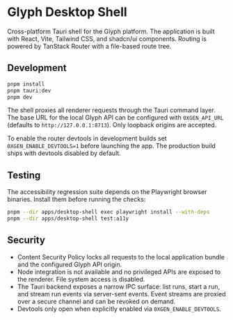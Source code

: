 # Glyph Desktop Shell

Cross-platform Tauri shell for the Glyph platform. The application is built with React, Vite, Tailwind CSS, and shadcn/ui components. Routing is powered by TanStack Router with a file-based route tree.

## Development

```bash
pnpm install
pnpm tauri:dev
pnpm dev
```

The shell proxies all renderer requests through the Tauri command layer. The base URL for the local Glyph API can be configured with `0XGEN_API_URL` (defaults to `http://127.0.0.1:8713`). Only loopback origins are accepted.

To enable the router devtools in development builds set `0XGEN_ENABLE_DEVTOOLS=1` before launching the app. The production build ships with devtools disabled by default.

## Testing

The accessibility regression suite depends on the Playwright browser binaries. Install them before running the checks:

```bash
pnpm --dir apps/desktop-shell exec playwright install --with-deps
pnpm --dir apps/desktop-shell test:a11y
```

## Security

- Content Security Policy locks all requests to the local application bundle and the configured Glyph API origin.
- Node integration is not available and no privileged APIs are exposed to the renderer. File system access is disabled.
- The Tauri backend exposes a narrow IPC surface: list runs, start a run, and stream run events via server-sent events. Event streams are proxied over a secure channel and can be revoked on demand.
- Devtools only open when explicitly enabled via `0XGEN_ENABLE_DEVTOOLS`.
